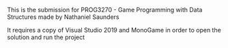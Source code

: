 This is the submission for PROG3270 - Game Programming with Data Structures made by Nathaniel Saunders

It requires a copy of Visual Studio 2019 and MonoGame in order to open the solution and run the project
